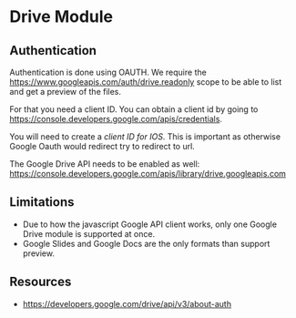 # Drive Module

## Authentication
Authentication is done using OAUTH.
We require the https://www.googleapis.com/auth/drive.readonly scope to be able to list and get a preview of the files.

For that you need a client ID. You can obtain a client id by going to https://console.developers.google.com/apis/credentials. 

You will need to create a *client ID for IOS*. This is important as otherwise Google Oauth would redirect try to redirect to url.

The Google Drive API needs to be enabled as well:
https://console.developers.google.com/apis/library/drive.googleapis.com

## Limitations
- Due to how the javascript Google API client works, only one Google Drive module is supported at once.
- Google Slides and Google Docs are the only formats than support preview.

## Resources
- https://developers.google.com/drive/api/v3/about-auth
